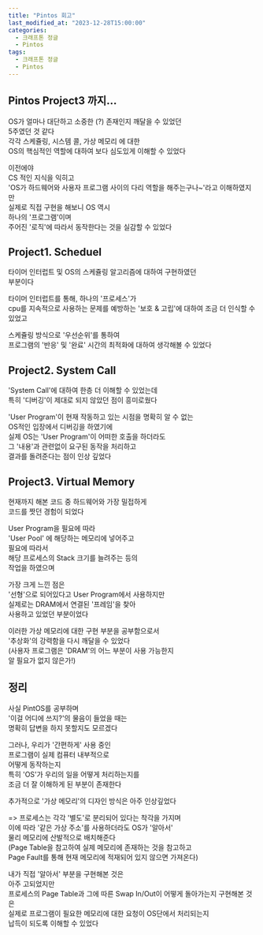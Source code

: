 ```yaml
---
title: "Pintos 회고"
last_modified_at: "2023-12-28T15:00:00"
categories:
  - 크래프톤 정글
  - Pintos
tags:
  - 크래프톤 정글
  - Pintos
---
```


## Pintos Project3 까지...
 OS가 얼마나 대단하고 소중한 (?) 존재인지 깨달을 수 있었던<br>
 5주였던 것 같다<br>
 각각 스케쥴링, 시스템 콜, 가상 메모리 에 대한<br>
 OS의 핵심적인 역할에 대하여 보다 심도있게 이해할 수 있었다<br>
 
 이전에야<br>
 CS 적인 지식을 익히고<br>
 'OS가 하드웨어와 사용자 프로그램 사이의 다리 역할을 해주는구나~'라고 이해하였지만<br>
 실제로 직접 구현을 해보니 OS 역시<br>
 하나의 '프로그램'이며<br>
 주어진 '로직'에 따라서 동작한다는 것을 실감할 수 있었다<br>
 
## Project1. Scheduel
 타이머 인터럽트 및 OS의 스케쥴링 알고리즘에 대하여 구현하였던<br>
 부분이다<br>

 타이머 인터럽트를 통해, 하나의 '프로세스'가<br>
 cpu를 지속적으로 사용하는 문제를 예방하는 '보호 & 고립'에 대하여 조금 더 인식할 수 있었고<br>

 스케쥴링 방식으로 '우선순위'를 통하여<br>
 프로그램의 '반응' 및 '완료' 시간의 최적화에 대하여 생각해볼 수 있었다<br>

## Project2. System Call
 'System Call'에 대하여 한층 더 이해할 수 있었는데<br>
 특히 '디버깅'이 제대로 되지 않았던 점이 흥미로웠다<br>

 'User Program'이 현재 작동하고 있는 시점을 명확히 알 수 없는<br>
 OS적인 입장에서 디버깅을 하였기에<br>
 실제 OS는 'User Program'이 어떠한 호출을 하더라도<br>
 그 '내용'과 관련없이 요구된 동작을 처리하고<br>
 결과를 돌려준다는 점이 인상 깊었다<br>

## Project3. Virtual Memory
 현재까지 해본 코드 중 하드웨어와 가장 밀접하게<br>
 코드를 짯던 경험이 되었다<br>

 User Program을 필요에 따라<br>
 'User Pool' 에 해당하는 메모리에 넣어주고<br>
 필요에 따라서<br>
 해당 프로세스의 Stack 크기를 늘려주는 등의<br>
 작업을 하였으며<br>

 가장 크게 느낀 점은<br>
 '선형'으로 되어있다고 User Program에서 사용하지만<br>
 실제로는 DRAM에서 연결된 '프레임'을 찾아<br>
 사용하고 있었던 부분이었다<br>

 이러한 가상 메모리에 대한 구현 부분을 공부함으로서<br>
 '추상화'의 강력함을 다시 깨달을 수 있었다<br>
 (사용자 프로그램은 'DRAM'의 어느 부분이 사용 가능한지<br>
  알 필요가 없지 않은가!)<br>
 
## 정리
 사실 PintOS를 공부하며<br>
 '이걸 어디에 쓰지?'의 물음이 들었을 때는<br>
 명확히 답변을 하지 못할지도 모르겠다<br>

 그러나, 우리가 '간편하게' 사용 중인<br>
 프로그램이 실제 컴퓨터 내부적으로<br>
 어떻게 동작하는지<br>
 특히 'OS'가 우리의 일을 어떻게 처리하는지를<br>
 조금 더 잘 이해하게 된 부분이 존재한다<br>

 추가적으로 '가상 메모리'의 디자인 방식은 아주 인상깊었다<br>
 
 => 프로세스는 각각 '별도'로 분리되어 있다는 착각을 가지며<br>
 이에 따라 '같은 가상 주소'를 사용하더라도 OS가 '알아서'<br>
 물리 메모리에 산발적으로 배치해준다<br>
 (Page Table을 참고하여 실제 메모리에 존재하는 것을 참고하고<br>
 Page Fault를 통해 현재 메모리에 적재되어 있지 않으면 가져온다)<br>

 내가 직접 '알아서' 부분을 구현해본 것은<br>
 아주 고되었지만<br>
 프로세스의 Page Table과 그에 따른 Swap In/Out이 어떻게 돌아가는지 구현해본 것은<br>
 실제로 프로그램이 필요한 메모리에 대한 요청이 OS단에서 처리되는지<br>
 납득이 되도록 이해할 수 있었다<br>

 
